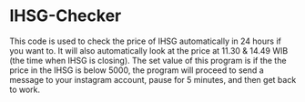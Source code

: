 # IHSG-Checker

This code is used to check the price of IHSG automatically in 24 hours if you want to. It will also automatically look at the price at 11.30 & 14.49 WIB (the time when IHSG is closing). The set value of this program is if the the price in the IHSG is below 5000, the program will proceed to send a message to your instagram account, pause for 5 minutes, and then get back to work.
